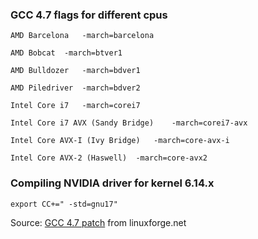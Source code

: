 ### GCC 4.7 flags for different cpus

```AMD Barcelona   -march=barcelona```

```AMD Bobcat  -march=btver1```

```AMD Bulldozer   -march=bdver1```

```AMD Piledriver  -march=bdver2```

```Intel Core i7   -march=corei7```

```Intel Core i7 AVX (Sandy Bridge)    -march=corei7-avx```

```Intel Core AVX-I (Ivy Bridge)   -march=core-avx-i```

```Intel Core AVX-2 (Haswell)  -march=core-avx2```


### Compiling NVIDIA driver for kernel 6.14.x
`export CC+=" -std=gnu17"`

Source: [GCC 4.7 patch](http://www.linuxforge.net/docs/linux/linux-gcc.php) from linuxforge.net
